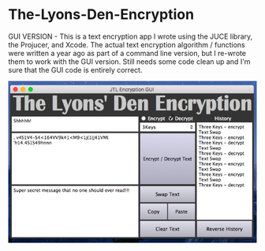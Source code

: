 # The-Lyons-Den-Encryption
GUI VERSION - This is a text encryption app I wrote using the JUCE library, the Projucer, and Xcode. The actual text encryption algorithm / functions were written a year ago as part of a command line version, but I re-wrote them to work with the GUI version. Still needs some code clean up and I'm sure that the GUI code is entirely correct.

![alt tag](https://github.com/JosephTLyons/The-Lyons-Den-Encryption/blob/master/The%20Lyons'%20Den%20Encryption%20UI.png)
